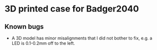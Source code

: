 # 3D printed case for Badger2040

## Known bugs

- A 3D model has minor misalignments that I did not bother to fix,
  e.g. a LED is 0.1-0.2mm off to the left.
